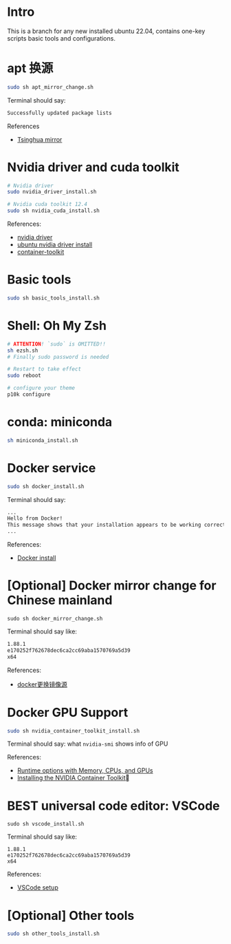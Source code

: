 # Intro

This is a branch for any new installed ubuntu 22.04, contains one-key scripts basic tools and configurations.

# apt 换源
```bash
sudo sh apt_mirror_change.sh
```

Terminal should say:
```bash
Successfully updated package lists
```

References
- [Tsinghua mirror](https://mirrors.tuna.tsinghua.edu.cn/help/ubuntu/)

# Nvidia driver and cuda toolkit
```bash
# Nvidia driver
sudo nvidia_driver_install.sh

# Nvidia cuda toolkit 12.4
sudo sh nvidia_cuda_install.sh
```

References:
- [nvidia driver](https://www.nvidia.com/Download/index.aspx?lang=en-us)
- [ubuntu nvidia driver install](https://ubuntu.com/server/docs/nvidia-drivers-installation)
- [container-toolkit](https://developer.nvidia.com/cuda-downloads?target_os=Linux&target_arch=x86_64&Distribution=Ubuntu&target_version=22.04&target_type=deb_network)

# Basic tools
```bash
sudo sh basic_tools_install.sh
```

# Shell: Oh My Zsh
```bash
# ATTENTION! `sudo` is OMITTED!!
sh ezsh.sh 
# Finally sudo password is needed

# Restart to take effect
sudo reboot

# configure your theme
p10k configure 
```

# conda: miniconda
```bash
sh miniconda_install.sh
```

# Docker service
```bash
sudo sh docker_install.sh
```

Terminal should say:

```bash
...
Hello from Docker!
This message shows that your installation appears to be working correctly.
...
```

References:
- [Docker install](https://docs.docker.com/engine/install/ubuntu/)

# [Optional] Docker mirror change for Chinese mainland
```
sudo sh docker_mirror_change.sh
```

Terminal should say like:
```bash
1.88.1
e170252f762678dec6ca2cc69aba1570769a5d39
x64
```

References:
- [docker更换镜像源](https://www.jianshu.com/p/b4a6239712bf)

# Docker GPU Support
```bash
sudo sh nvidia_container_toolkit_install.sh
```

Terminal should say:
what `nvidia-smi` shows info of GPU


References:
- [Runtime options with Memory, CPUs, and GPUs](https://docs.docker.com/config/containers/resource_constraints/#access-an-nvidia-gpu)
- [Installing the NVIDIA Container Toolkit](https://docs.nvidia.com/datacenter/cloud-native/container-toolkit/latest/install-guide.html)

# BEST universal code editor: VSCode
```
sudo sh vscode_install.sh
```

Terminal should say like:
```
1.88.1
e170252f762678dec6ca2cc69aba1570769a5d39
x64
```

References:
- [VSCode setup](https://code.visualstudio.com/docs/setup/linux)


# [Optional] Other tools

```bash
sudo sh other_tools_install.sh
```
